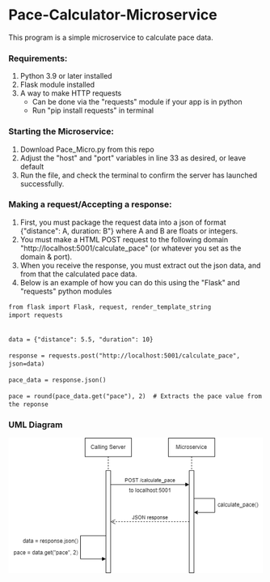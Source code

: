 # Pace-Calculator-Microservice

This program is a simple microservice to calculate pace data. 

### Requirements:
1. Python 3.9 or later installed
2. Flask module installed
3. A way to make HTTP requests
    - Can be done via the "requests" module if your app is in python
    - Run "pip install requests" in terminal


### Starting the Microservice:
1. Download Pace_Micro.py from this repo
2. Adjust the "host" and "port" variables in line 33 as desired, or leave default
3. Run the file, and check the terminal to confirm the server has launched successfully.

### Making a request/Accepting a response:
1. First, you must package the request data into a json of format {"distance": A, duration: B"} where A and B are floats or integers.
2. You must make a HTML POST request to the following domain "http://localhost:5001/calculate_pace" (or whatever you set as the domain & port).
3. When you receive the response, you must extract out the json data, and from that
the calculated pace data.
4. Below is an example of how you can do this using the "Flask" and "requests" python modules
```
from flask import Flask, request, render_template_string
import requests


data = {"distance": 5.5, "duration": 10}

response = requests.post("http://localhost:5001/calculate_pace", json=data)

pace_data = response.json()

pace = round(pace_data.get("pace"), 2)  # Extracts the pace value from the reponse
```

### UML Diagram
![plot](UML\UML.png)
